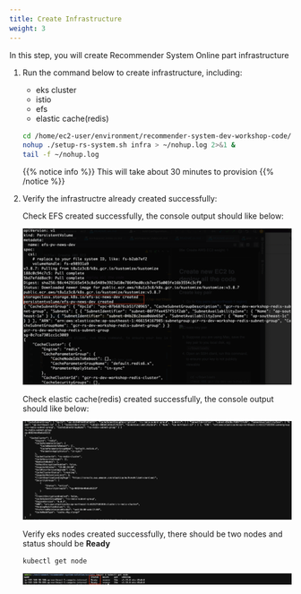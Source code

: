 ```yaml
---
title: Create Infrastructure
weight: 3
---
```


In this step, you will create Recommender System Online part infrastructure

1. Run the command below to create infrastructure, including:
   - eks cluster
   - istio
   - efs
   - elastic cache(redis)

   ```sh
   cd /home/ec2-user/environment/recommender-system-dev-workshop-code/scripts
   nohup ./setup-rs-system.sh infra > ~/nohup.log 2>&1 &
   tail -f ~/nohup.log 
   ```

   {{% notice info %}}
   This will take about 30 minutes to provision
   {{% /notice %}}

2. Verify the infrastructre already created successfully:

   Check EFS created successfully, the console output should like below:

   ![Verify EKS nodes](/images/check-efs.png)

   Check elastic cache(redis) created successfully, the console output should like below:

   ![Verify EKS nodes](/images/check-redis.png)

   Verify eks nodes created successfully, there should be two nodes and status should be **Ready**

   ```sh
   kubectl get node
   ```
   
   ![Verify EKS nodes](/images/check-eks-nodes.png)